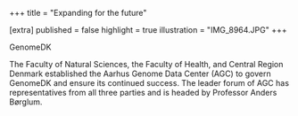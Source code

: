 +++
title = "Expanding for the future"

[extra]
published = false
highlight = true
illustration = "IMG_8964.JPG"
+++

GenomeDK

<!-- more -->

The Faculty of Natural Sciences, the Faculty of Health, and Central
Region Denmark established the Aarhus Genome Data Center (AGC) to govern
GenomeDK and ensure its continued success. The leader forum of AGC has
representatives from all three parties and is headed by Professor Anders
Børglum.
